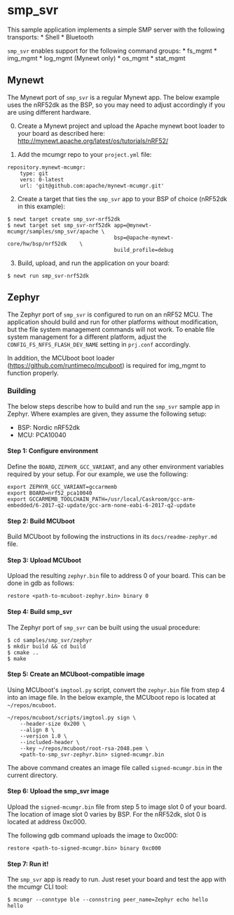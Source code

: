 # smp_svr

This sample application implements a simple SMP server with the following
transports:
    * Shell
    * Bluetooth

`smp_svr` enables support for the following command groups:
    * fs_mgmt
    * img_mgmt
    * log_mgmt (Mynewt only)
    * os_mgmt
    * stat_mgmt

## Mynewt

The Mynewt port of `smp_svr` is a regular Mynewt app.  The below example uses the nRF52dk as the BSP, so you may need to adjust accordingly if you are using different hardware.

0. Create a Mynewt project and upload the Apache mynewt boot loader to your
board as described here: http://mynewt.apache.org/latest/os/tutorials/nRF52/

1. Add the mcumgr repo to your `project.yml` file:

```
repository.mynewt-mcumgr:
    type: git
    vers: 0-latest
    url: 'git@github.com:apache/mynewt-mcumgr.git'
```

2. Create a target that ties the `smp_svr` app to your BSP of choice (nRF52dk in this example):

```
$ newt target create smp_svr-nrf52dk
$ newt target set smp_svr-nrf52dk app=@mynewt-mcumgr/samples/smp_svr/apache \
                                  bsp=@apache-mynewt-core/hw/bsp/nrf52dk    \
                                  build_profile=debug
```

3. Build, upload, and run the application on your board:

```
$ newt run smp_svr-nrf52dk
```

## Zephyr

The Zephyr port of `smp_svr` is configured to run on an nRF52 MCU.  The
application should build and run for other platforms without modification, but
the file system management commands will not work.  To enable file system
management for a different platform, adjust the `CONFIG_FS_NFFS_FLASH_DEV_NAME`
setting in `prj.conf` accordingly.

In addition, the MCUboot boot loader (https://github.com/runtimeco/mcuboot) is
required for img_mgmt to function properly.

### Building

The below steps describe how to build and run the `smp_svr` sample app in
Zephyr.  Where examples are given, they assume the following setup:

* BSP: Nordic nRF52dk
* MCU: PCA10040

#### Step 1: Configure environment

Define the `BOARD`, `ZEPHYR_GCC_VARIANT`, and any other environment variables
required by your setup.  For our example, we use the following:

```
export ZEPHYR_GCC_VARIANT=gccarmemb
export BOARD=nrf52_pca10040
export GCCARMEMB_TOOLCHAIN_PATH=/usr/local/Caskroom/gcc-arm-embedded/6-2017-q2-update/gcc-arm-none-eabi-6-2017-q2-update
```

#### Step 2: Build MCUboot

Build MCUboot by following the instructions in its `docs/readme-zephyr.md`
file.

#### Step 3: Upload MCUboot

Upload the resulting `zephyr.bin` file to address 0 of your board.  This can be
done in gdb as follows:

```
restore <path-to-mcuboot-zephyr.bin> binary 0
```

#### Step 4: Build smp_svr

The Zephyr port of `smp_svr` can be built using the usual procedure:

```
$ cd samples/smp_svr/zephyr
$ mkdir build && cd build
$ cmake ..
$ make
```

#### Step 5: Create an MCUboot-compatible image

Using MCUboot's `imgtool.py` script, convert the `zephyr.bin` file from step 4
into an image file.  In the below example, the MCUboot repo is located at `~/repos/mcuboot`.

```
~/repos/mcuboot/scripts/imgtool.py sign \
    --header-size 0x200 \
    --align 8 \
    --version 1.0 \
    --included-header \
    --key ~/repos/mcuboot/root-rsa-2048.pem \
    <path-to-smp_svr-zephyr.bin> signed-mcumgr.bin
```

The above command creates an image file called `signed-mcumgr.bin` in the
current directory.

#### Step 6: Upload the smp_svr image

Upload the `signed-mcumgr.bin` file from step 5 to image slot 0 of your board.  The location of image slot 0 varies by BSP.  For the nRF52dk, slot 0 is located at address 0xc000.

The following gdb command uploads the image to 0xc000:
```
restore <path-to-signed-mcumgr.bin> binary 0xc000
```

#### Step 7: Run it!

The `smp_svr` app is ready to run.  Just reset your board and test the app with the mcumgr CLI tool:

```
$ mcumgr --conntype ble --connstring peer_name=Zephyr echo hello
hello
```
